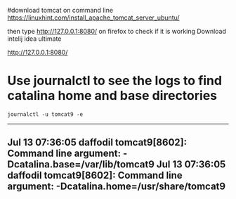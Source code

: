#download tomcat on command line
https://linuxhint.com/install_apache_tomcat_server_ubuntu/

then type http://127.0.0.1:8080/ on firefox to check if it is working
Download intelij idea ultimate


http://127.0.0.1:8080/

# Use journalctl to see the logs to find catalina home and base directories
```
journalctl -u tomcat9 -e
```

-----
Jul 13 07:36:05 daffodil tomcat9[8602]: Command line argument: -Dcatalina.base=/var/lib/tomcat9
Jul 13 07:36:05 daffodil tomcat9[8602]: Command line argument: -Dcatalina.home=/usr/share/tomcat9
-----
